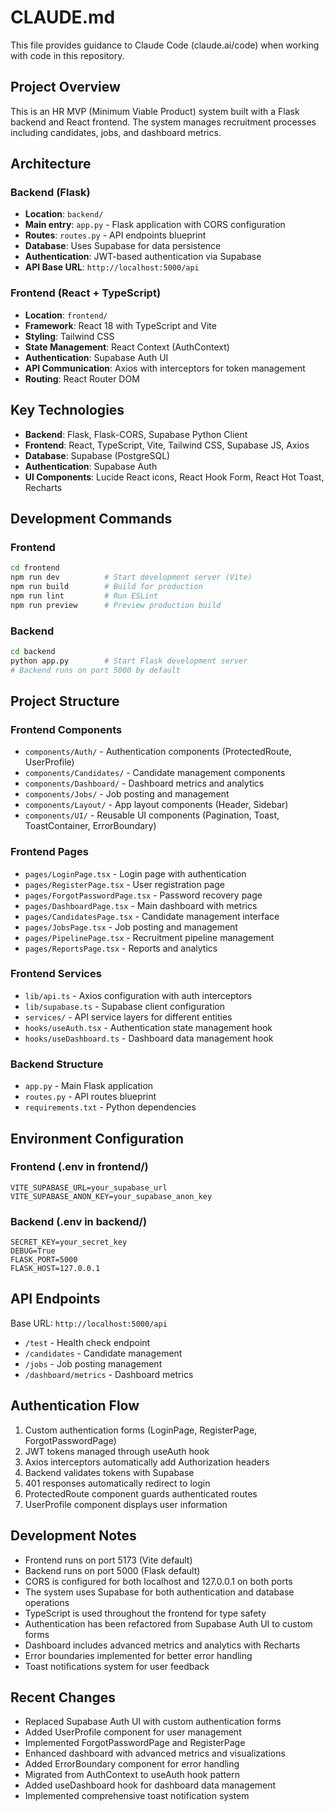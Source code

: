 # CLAUDE.md

This file provides guidance to Claude Code (claude.ai/code) when working with code in this repository.

## Project Overview

This is an HR MVP (Minimum Viable Product) system built with a Flask backend and React frontend. The system manages recruitment processes including candidates, jobs, and dashboard metrics.

## Architecture

### Backend (Flask)
- **Location**: `backend/`
- **Main entry**: `app.py` - Flask application with CORS configuration
- **Routes**: `routes.py` - API endpoints blueprint
- **Database**: Uses Supabase for data persistence
- **Authentication**: JWT-based authentication via Supabase
- **API Base URL**: `http://localhost:5000/api`

### Frontend (React + TypeScript)
- **Location**: `frontend/`
- **Framework**: React 18 with TypeScript and Vite
- **Styling**: Tailwind CSS
- **State Management**: React Context (AuthContext)
- **Authentication**: Supabase Auth UI
- **API Communication**: Axios with interceptors for token management
- **Routing**: React Router DOM

## Key Technologies

- **Backend**: Flask, Flask-CORS, Supabase Python Client
- **Frontend**: React, TypeScript, Vite, Tailwind CSS, Supabase JS, Axios
- **Database**: Supabase (PostgreSQL)
- **Authentication**: Supabase Auth
- **UI Components**: Lucide React icons, React Hook Form, React Hot Toast, Recharts

## Development Commands

### Frontend
```bash
cd frontend
npm run dev          # Start development server (Vite)
npm run build        # Build for production
npm run lint         # Run ESLint
npm run preview      # Preview production build
```

### Backend
```bash
cd backend
python app.py        # Start Flask development server
# Backend runs on port 5000 by default
```

## Project Structure

### Frontend Components
- `components/Auth/` - Authentication components (ProtectedRoute, UserProfile)
- `components/Candidates/` - Candidate management components
- `components/Dashboard/` - Dashboard metrics and analytics
- `components/Jobs/` - Job posting and management
- `components/Layout/` - App layout components (Header, Sidebar)
- `components/UI/` - Reusable UI components (Pagination, Toast, ToastContainer, ErrorBoundary)

### Frontend Pages
- `pages/LoginPage.tsx` - Login page with authentication
- `pages/RegisterPage.tsx` - User registration page
- `pages/ForgotPasswordPage.tsx` - Password recovery page
- `pages/DashboardPage.tsx` - Main dashboard with metrics
- `pages/CandidatesPage.tsx` - Candidate management interface
- `pages/JobsPage.tsx` - Job posting and management
- `pages/PipelinePage.tsx` - Recruitment pipeline management
- `pages/ReportsPage.tsx` - Reports and analytics

### Frontend Services
- `lib/api.ts` - Axios configuration with auth interceptors
- `lib/supabase.ts` - Supabase client configuration
- `services/` - API service layers for different entities
- `hooks/useAuth.tsx` - Authentication state management hook
- `hooks/useDashboard.ts` - Dashboard data management hook

### Backend Structure
- `app.py` - Main Flask application
- `routes.py` - API routes blueprint
- `requirements.txt` - Python dependencies

## Environment Configuration

### Frontend (.env in frontend/)
```
VITE_SUPABASE_URL=your_supabase_url
VITE_SUPABASE_ANON_KEY=your_supabase_anon_key
```

### Backend (.env in backend/)
```
SECRET_KEY=your_secret_key
DEBUG=True
FLASK_PORT=5000
FLASK_HOST=127.0.0.1
```

## API Endpoints

Base URL: `http://localhost:5000/api`

- `/test` - Health check endpoint
- `/candidates` - Candidate management
- `/jobs` - Job posting management  
- `/dashboard/metrics` - Dashboard metrics

## Authentication Flow

1. Custom authentication forms (LoginPage, RegisterPage, ForgotPasswordPage)
2. JWT tokens managed through useAuth hook
3. Axios interceptors automatically add Authorization headers
4. Backend validates tokens with Supabase
5. 401 responses automatically redirect to login
6. ProtectedRoute component guards authenticated routes
7. UserProfile component displays user information

## Development Notes

- Frontend runs on port 5173 (Vite default)
- Backend runs on port 5000 (Flask default)
- CORS is configured for both localhost and 127.0.0.1 on both ports
- The system uses Supabase for both authentication and database operations
- TypeScript is used throughout the frontend for type safety
- Authentication has been refactored from Supabase Auth UI to custom forms
- Dashboard includes advanced metrics and analytics with Recharts
- Error boundaries implemented for better error handling
- Toast notifications system for user feedback

## Recent Changes

- Replaced Supabase Auth UI with custom authentication forms
- Added UserProfile component for user management
- Implemented ForgotPasswordPage and RegisterPage
- Enhanced dashboard with advanced metrics and visualizations
- Added ErrorBoundary component for error handling
- Migrated from AuthContext to useAuth hook pattern
- Added useDashboard hook for dashboard data management
- Implemented comprehensive toast notification system